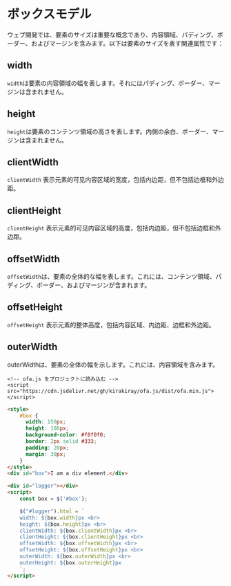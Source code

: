 # ボックスモデル

ウェブ開発では、要素のサイズは重要な概念であり、内容領域、パディング、ボーダー、およびマージンを含みます。以下は要素のサイズを表す関連属性です：

## width

`width`は要素の内容領域の幅を表します。それにはパディング、ボーダー、マージンは含まれません。

## height

`height`は要素のコンテンツ領域の高さを表します。内側の余白、ボーダー、マージンは含まれません。

## clientWidth

`clientWidth` 表示元素的可见内容区域的宽度，包括内边距，但不包括边框和外边距。

## clientHeight

`clientHeight` 表示元素的可见内容区域的高度，包括内边距，但不包括边框和外边距。

## offsetWidth

`offsetWidth`は、要素の全体的な幅を表します。これには、コンテンツ領域、パディング、ボーダー、およびマージンが含まれます。

## offsetHeight

`offsetHeight` 表示元素的整体高度，包括内容区域、内边距、边框和外边距。

## outerWidth

outerWidthは、要素の全体の幅を示します。これには、内容領域を含みます。

<html-viewer>

```
<!-- ofa.js をプロジェクトに読み込む -->
<script src="https://cdn.jsdelivr.net/gh/kirakiray/ofa.js/dist/ofa.min.js"></script>
```

```html
<style>
    #box {
      width: 150px;
      height: 100px;
      background-color: #f0f0f0;
      border: 2px solid #333;
      padding: 20px;
      margin: 30px;
    }
</style>
<div id="box">I am a div element.</div>

<div id="logger"></div>
<script>
    const box = $('#box');

    $("#logger").html = `
    width: ${box.width}px <br>
    height: ${box.height}px <br>
    clientWidth: ${box.clientWidth}px <br>
    clientHeight: ${box.clientHeight}px <br>
    offsetWidth: ${box.offsetWidth}px <br>
    offsetHeight: ${box.offsetHeight}px <br>
    outerWidth: ${box.outerWidth}px <br>
    outerHeight: ${box.outerHeight}px
    `;
</script>
```

</html-viewer>